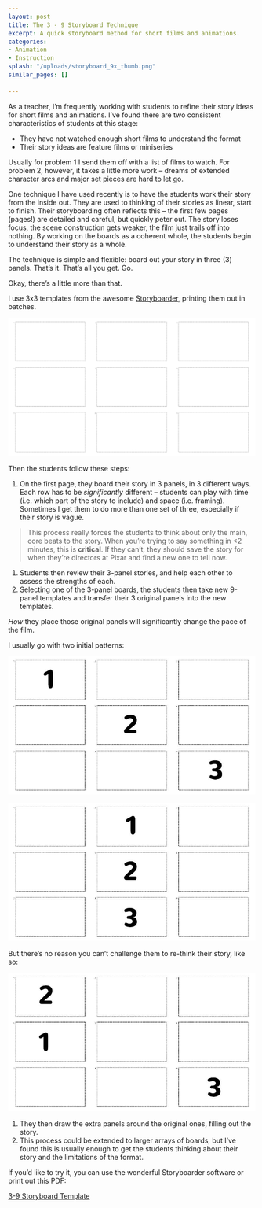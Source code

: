 ```yaml
---
layout: post
title: The 3 - 9 Storyboard Technique
excerpt: A quick storyboard method for short films and animations.
categories:
- Animation
- Instruction
splash: "/uploads/storyboard_9x_thumb.png"
similar_pages: []

---
```

As a teacher, I’m frequently working with students to refine their story ideas for short films and animations. I’ve found there are two consistent characteristics of students at this stage:

* They have not watched enough short films to understand the format
* Their story ideas are feature films or miniseries

Usually for problem 1 I send them off with a list of films to watch. For problem 2, however, it takes a little more work – dreams of extended character arcs and major set pieces are hard to let go.

One technique I have used recently is to have the students work their story from the inside out. They are used to thinking of their stories as linear, start to finish. Their storyboarding often reflects this – the first few pages (pages!) are detailed and careful, but quickly peter out. The story loses focus, the scene construction gets weaker, the film just trails off into nothing. By working on the boards as a coherent whole, the students begin to understand their story as a whole.

The technique is simple and flexible: board out your story in three (3) panels. That’s it. That’s all you get. Go.

Okay, there’s a little more than that.

I use 3x3 templates from the awesome <a href="https://wonderunit.com/storyboarder/">Storyboarder</a>, printing them out in batches.

![](/uploads/Storyboard_9x.png)

Then the students follow these steps:

1. On the first page, they board their story in 3 panels, in 3 different ways. Each row has to be _significantly_ different – students can play with time (i.e. which part of the story to include) and space (i.e. framing). Sometimes I get them to do more than one set of three, especially if their story is vague.

> This process really forces the students to think about only the main, core beats to the story. When you’re trying to say something in <2 minutes, this is **critical**. If they can’t, they should save the story for when they’re directors at Pixar and find a new one to tell now.

1. Students then review their 3-panel stories, and help each other to assess the strengths of each.
2. Selecting one of the 3-panel boards, the students then take new 9-panel templates and transfer their 3 original panels into the new templates.

_How_ they place those original panels will significantly change the pace of the film.

I usually go with two initial patterns:

![](/uploads/Storyboard_9x_100020003.jpg)

![](/uploads/Storyboard_9x_010020030.jpg)

But there’s no reason you can’t challenge them to re-think their story, like so:

![](/uploads/Storyboard_9x_200100003.jpg)

1. They then draw the extra panels around the original ones, filling out the story.
2. This process could be extended to larger arrays of boards, but I’ve found this is usually enough to get the students thinking about their story and the limitations of the format.

If you’d like to try it, you can use the wonderful Storyboarder software or print out this PDF:

<a href="https://www.lucashaley.com/Storyboard_9x.pdf">3-9 Storyboard Template</a>